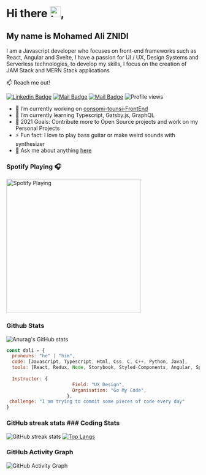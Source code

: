 # Hi there <img src="https://user-images.githubusercontent.com/1303154/88677602-1635ba80-d120-11ea-84d8-d263ba5fc3c0.gif" width="28px" alt="hi">,
## My name is Mohamed Ali ZNIDI

I am a Javascript developer who focuses on front-end frameworks such as React, Angular and Svelte, I have a passion for UI / UX, Design Systems and Serverless technologies, to develop my skills, I focus on the creation of JAM Stack and MERN Stack applications

:mailbox: Reach me out!

[![Linkedin Badge](https://img.shields.io/badge/-Mohamedali-0e76a8?style=flat&labelColor=0e76a8&logo=linkedin&logoColor=white)](https://www.linkedin.com/in/mohamedali-znidi/) [![Mail Badge](https://img.shields.io/badge/-@mohamedaliznidi-e84393?style=flat&labelColor=e84393&logo=instagram&logoColor=white)](https://instagram.com/daliznidi) [![Mail Badge](https://img.shields.io/badge/-mohamedaliznidi-c0392b?style=flat&labelColor=c0392b&logo=gmail&logoColor=white)](mailto:mohamedali.znidi1@esprit.tn) ![Profile views](https://gpvc.arturio.dev/mohamedaliznidi) 

- 🔭 I’m currently working on [consomi-tounsi-FrontEnd](https://github.com/mohamedaliznidi/consomi-tounsi-FrontEnd)
- 🌱 I’m currently learning Typescript, Gatsby.js, GraphQL
- 🥅 2021 Goals: Contribute more to Open Source projects and work on my Personal Projects
- ⚡ Fun fact: I love to play bass guitar or make weird sounds with synthesizer
- 💬 Ask me about anything [here](https://github.com/mohamedaliznidi/mohamedaliznidi/issues)

### Spotify Playing 🎧

[<img src="https://spotify-github-readme.vercel.app/api/spotify" alt="Spotify Playing" width="350" />](https://open.spotify.com/artist/2yEwvVSSSUkcLeSTNyHKh8)

### Github Stats
![Anurag's GitHub stats](https://github-readme-stats.vercel.app/api?username=mohamedaliznidi&count_private=true&theme=tokyonight&hide=contribs,prs)

```javascript
const dali = {
  pronouns: "he" | "him",
  code: [Javascript, Typescript, Html, Css, C, C++, Python, Java],
  tools: [React, Redux, Node, Storybook, Styled-Components, Angular, Spring-Boot],
 
  Instructor: {
                        Field: "UX Design",
                        Organisation: "Go My Code",
                      },
 challenge: "I am trying to commit some pieces of code every day"
}
```
### GitHub streak stats   ### Coding Stats

![GitHub streak stats](https://github-readme-streak-stats.herokuapp.com/?user=mohamedaliznidi&theme=tokyonight) [![Top Langs](https://github-readme-stats.vercel.app/api/top-langs/?username=mohamedaliznidi&layout=compact&theme=tokyonight)](https://github.com/anuraghazra/github-readme-stats)

### GitHub Activity Graph
![GitHub Activity Graph](https://activity-graph.herokuapp.com/graph?username=mohamedaliznidi&theme=rogue)  
